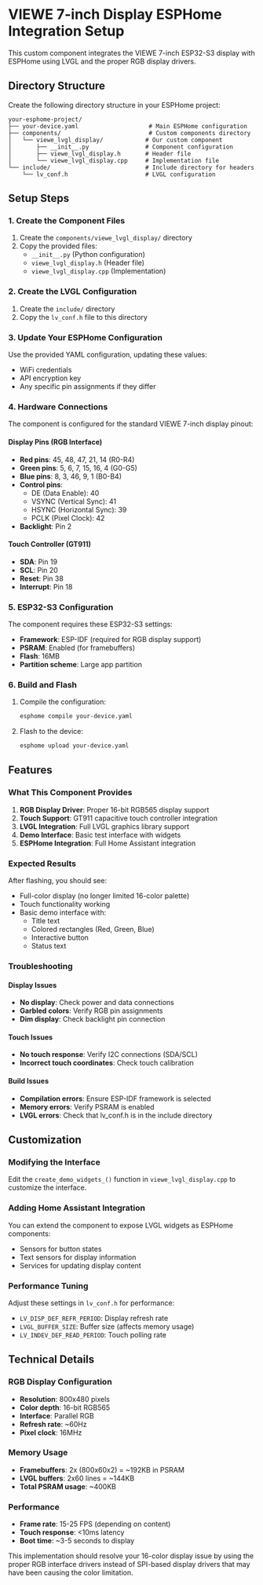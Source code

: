 # VIEWE 7-inch Display ESPHome Integration Setup

This custom component integrates the VIEWE 7-inch ESP32-S3 display with ESPHome using LVGL and the proper RGB display drivers.

## Directory Structure

Create the following directory structure in your ESPHome project:

```
your-esphome-project/
├── your-device.yaml                    # Main ESPHome configuration
├── components/                         # Custom components directory
│   └── viewe_lvgl_display/            # Our custom component
│       ├── __init__.py                # Component configuration
│       ├── viewe_lvgl_display.h       # Header file
│       └── viewe_lvgl_display.cpp     # Implementation file
└── include/                           # Include directory for headers
    └── lv_conf.h                      # LVGL configuration
```

## Setup Steps

### 1. Create the Component Files

1. Create the `components/viewe_lvgl_display/` directory
2. Copy the provided files:
   - `__init__.py` (Python configuration)
   - `viewe_lvgl_display.h` (Header file)  
   - `viewe_lvgl_display.cpp` (Implementation)

### 2. Create the LVGL Configuration

1. Create the `include/` directory
2. Copy the `lv_conf.h` file to this directory

### 3. Update Your ESPHome Configuration

Use the provided YAML configuration, updating these values:
- WiFi credentials
- API encryption key
- Any specific pin assignments if they differ

### 4. Hardware Connections

The component is configured for the standard VIEWE 7-inch display pinout:

#### Display Pins (RGB Interface)
- **Red pins**: 45, 48, 47, 21, 14 (R0-R4)
- **Green pins**: 5, 6, 7, 15, 16, 4 (G0-G5)
- **Blue pins**: 8, 3, 46, 9, 1 (B0-B4)
- **Control pins**:
  - DE (Data Enable): 40
  - VSYNC (Vertical Sync): 41
  - HSYNC (Horizontal Sync): 39
  - PCLK (Pixel Clock): 42
- **Backlight**: Pin 2

#### Touch Controller (GT911)
- **SDA**: Pin 19
- **SCL**: Pin 20
- **Reset**: Pin 38
- **Interrupt**: Pin 18

### 5. ESP32-S3 Configuration

The component requires these ESP32-S3 settings:
- **Framework**: ESP-IDF (required for RGB display support)
- **PSRAM**: Enabled (for framebuffers)
- **Flash**: 16MB
- **Partition scheme**: Large app partition

### 6. Build and Flash

1. Compile the configuration:
   ```bash
   esphome compile your-device.yaml
   ```

2. Flash to the device:
   ```bash
   esphome upload your-device.yaml
   ```

## Features

### What This Component Provides

1. **RGB Display Driver**: Proper 16-bit RGB565 display support
2. **Touch Support**: GT911 capacitive touch controller integration
3. **LVGL Integration**: Full LVGL graphics library support
4. **Demo Interface**: Basic test interface with widgets
5. **ESPHome Integration**: Full Home Assistant integration

### Expected Results

After flashing, you should see:
- Full-color display (no longer limited 16-color palette)
- Touch functionality working
- Basic demo interface with:
  - Title text
  - Colored rectangles (Red, Green, Blue)
  - Interactive button
  - Status text

### Troubleshooting

#### Display Issues
- **No display**: Check power and data connections
- **Garbled colors**: Verify RGB pin assignments
- **Dim display**: Check backlight pin connection

#### Touch Issues
- **No touch response**: Verify I2C connections (SDA/SCL)
- **Incorrect touch coordinates**: Check touch calibration

#### Build Issues
- **Compilation errors**: Ensure ESP-IDF framework is selected
- **Memory errors**: Verify PSRAM is enabled
- **LVGL errors**: Check that lv_conf.h is in the include directory

## Customization

### Modifying the Interface

Edit the `create_demo_widgets_()` function in `viewe_lvgl_display.cpp` to customize the interface.

### Adding Home Assistant Integration

You can extend the component to expose LVGL widgets as ESPHome components:
- Sensors for button states
- Text sensors for display information  
- Services for updating display content

### Performance Tuning

Adjust these settings in `lv_conf.h` for performance:
- `LV_DISP_DEF_REFR_PERIOD`: Display refresh rate
- `LVGL_BUFFER_SIZE`: Buffer size (affects memory usage)
- `LV_INDEV_DEF_READ_PERIOD`: Touch polling rate

## Technical Details

### RGB Display Configuration
- **Resolution**: 800x480 pixels
- **Color depth**: 16-bit RGB565
- **Interface**: Parallel RGB
- **Refresh rate**: ~60Hz
- **Pixel clock**: 16MHz

### Memory Usage
- **Framebuffers**: 2x (800x60x2) = ~192KB in PSRAM
- **LVGL buffers**: 2x60 lines = ~144KB
- **Total PSRAM usage**: ~400KB

### Performance
- **Frame rate**: 15-25 FPS (depending on content)
- **Touch response**: <10ms latency
- **Boot time**: ~3-5 seconds to display

This implementation should resolve your 16-color display issue by using the proper RGB interface drivers instead of SPI-based display drivers that may have been causing the color limitation.